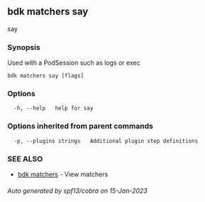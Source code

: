 ## bdk matchers say

say <text>

### Synopsis

Used with a PodSession such as logs or exec

```
bdk matchers say [flags]
```

### Options

```
  -h, --help   help for say
```

### Options inherited from parent commands

```
  -p, --plugins strings   Additional plugin step definitions
```

### SEE ALSO

* [bdk matchers](bdk_matchers.md)	 - View matchers

###### Auto generated by spf13/cobra on 15-Jan-2023
